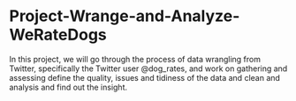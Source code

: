 # Project-Wrange-and-Analyze-WeRateDogs
In this project, we will go through the process of data wrangling from Twitter, specifically the Twitter user @dog_rates, and work on gathering and assessing define the quality, issues and tidiness of the data and clean and analysis and find out the insight.
